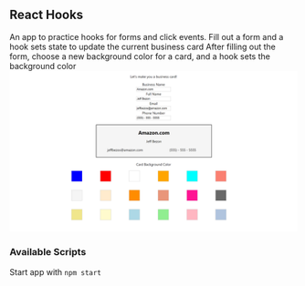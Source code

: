 ## React Hooks
An app to practice hooks for forms and click events.
Fill out a form and a hook sets state to update the current business card
After filling out the form, choose a new background color for a card, and a hook sets the background color
<img src="./public/images/screenshot.png" alt="project demo"/>
 ### Available Scripts
 Start app with 
 ``` npm start ```
